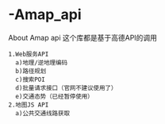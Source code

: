 # -Amap_api
  About Amap api
  这个库都是基于高德API的调用
	
    1.Web服务API
      a)地理/逆地理编码
      b)路径规划
      c)搜索POI
      d)批量请求接口（官网不建议使用了）
      e)交通态势（已经暂停使用）
    2.地图JS API
      a)公共交通线路获取
